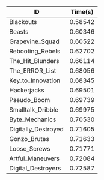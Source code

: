 |ID|Time(s)|
|-|-|
|Blackouts|0.58542|
|Beasts|0.60346|
|Grapevine_Squad|0.60522|
|Rebooting_Rebels|0.62702|
|The_Hit_Blunders|0.66114|
|The_ERROR_List|0.68056|
|Key_to_Innovation|0.68345|
|Hackerjacks|0.69501|
|Pseudo_Boom|0.69739|
|Smalltalk_Dribble|0.69975|
|Byte_Mechanics|0.70530|
|Digitally_Destroyed|0.71605|
|Gonzo_Brutes|0.71633|
|Loose_Screws|0.71771|
|Artful_Maneuvers|0.72084|
|Digital_Destroyers|0.72587|
